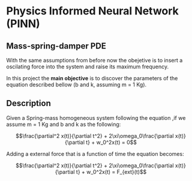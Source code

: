 # Physics Informed Neural Network (PINN)
## Mass-spring-damper PDE

With the same assumptions from before now the obejetive is to insert a oscilating force into the system and raise its maximum frequency.

In this project the **main objective** is to discover the parameters of the equation described bellow (b and k, assuming m = 1 Kg).

## Description 

Given a Spring-mass homogeneous system following the equation ,if we assume m = 1 Kg and b and k as the following:

$$\frac{\partial^2 x(t)}{\partial t^2} + 2\xi\omega_0\frac{\partial x(t)}{\partial t} + w_0^2x(t) = 0$$

Adding a external force that is a function of time the equation becomes:

$$\frac{\partial^2 x(t)}{\partial t^2} + 2\xi\omega_0\frac{\partial x(t)}{\partial t} + w_0^2x(t) = F_{ext}(t)$$


